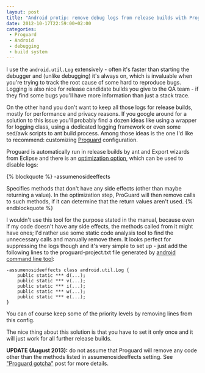 ```yaml
---
layout: post
title: "Android protip: remove debug logs from release builds with Proguard"
date: 2012-10-17T22:59:00+02:00
categories:
 - Proguard
 - Android
 - debugging
 - build system
---
```


I use the `android.util.Log` extensively - often it's faster than starting the debugger and (unlike debugging) it's always on, which is invaluable when you're trying to track the root cause of some hard to reproduce bugs. Logging is also nice for release candidate builds you give to the QA team - if they find some bugs you'll have more information than just a stack trace.

On the other hand you don't want to keep all those logs for release builds, mostly for performance and privacy reasons. If you google around for a solution to this issue you'll probably find a dozen ideas like using a wrapper for logging class, using a dedicated logging framework or even some sed/awk scripts to ant build process. Among those ideas is the one I'd like to recommend: customizing [Proguard](http://developer.android.com/tools/help/proguard.html) configuration.

Proguard is automatically run in release builds by ant and Export wizards from Eclipse and there is an [optimization option](http://proguard.sourceforge.net/index.html#manual/usage.html), which can be used to disable logs:

{% blockquote %}
-assumenosideeffects

Specifies methods that don't have any side effects (other than maybe returning a value). In the optimization step, ProGuard will then remove calls to such methods, if it can determine that the return values aren't used.
{% endblockquote %}

I wouldn't use this tool for the purpose stated in the manual, because even if my code doesn't have any side effects, the methods called from it might have ones; I'd rather use some static code analysis tool to find the unnecessary calls and manually remove them. It looks perfect for suppressing the logs though and it's very simple to set up - just add the following lines to the proguard-project.txt file generated by [android command line tool](http://developer.android.com/tools/help/android.html):

```
-assumenosideeffects class android.util.Log {
    public static *** d(...);
    public static *** v(...);
    public static *** i(...);
    public static *** w(...);
    public static *** e(...);
}
```

You can of course keep some of the priority levels by removing lines from this config.

The nice thing about this solution is that you have to set it only once and it will just work for all further release builds.

**UPDATE (August 2013):** do not assume that Proguard will remove any code other than the methods listed in assumenosideeffects setting. See ["Proguard gotcha"](/blog/2013/08/20/proguard-gotcha) post for more details.
